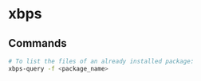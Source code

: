 # xbps

## Commands

```bash
# To list the files of an already installed package:
xbps-query -f <package_name>
```

